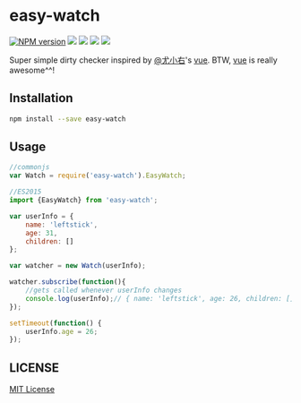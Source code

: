 easy-watch
================

[![NPM version][npm-image]][npm-url]
![][travis-url]
![][david-url]
![][dt-url]
![][license-url]

Super simple dirty checker inspired by [@尤小右](https://github.com/yyx990803)'s [vue](http://vuejs.org/). BTW, [vue](http://vuejs.org/) is really awesome^^!

## Installation ##

```bash
npm install --save easy-watch
```

## Usage ##

```javascript
//commonjs
var Watch = require('easy-watch').EasyWatch;

//ES2015
import {EasyWatch} from 'easy-watch';

var userInfo = {
    name: 'leftstick',
    age: 31,
    children: []
};

var watcher = new Watch(userInfo);

watcher.subscribe(function(){
    //gets called whenever userInfo changes
    console.log(userInfo);// { name: 'leftstick', age: 26, children: [] }
});

setTimeout(function() {
    userInfo.age = 26;
});
```



## LICENSE ##

[MIT License](https://raw.githubusercontent.com/leftstick/easy-watch/master/LICENSE)


[npm-url]: https://npmjs.org/package/easy-watch
[npm-image]: https://badge.fury.io/js/easy-watch.png
[travis-url]:https://api.travis-ci.org/leftstick/easy-watch.svg?branch=master
[david-url]: https://david-dm.org/leftstick/easy-watch.png
[dt-url]:https://img.shields.io/npm/dt/easy-watch.svg
[license-url]:https://img.shields.io/npm/l/easy-watch.svg
